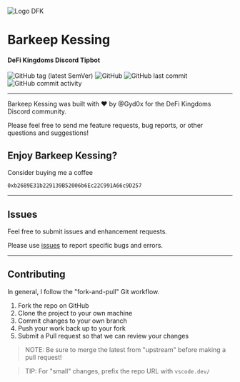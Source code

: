 ![Logo DFK](https://storageapi.fleek.co/ed2319ff-1320-4572-a9c4-278c4d80b634-bucket/logo_dfk_full.png)

# Barkeep Kessing
#### DeFi Kingdoms Discord Tipbot

![GitHub tag (latest SemVer)](https://img.shields.io/github/v/tag/makkinga/dfk-tipbot?label=version&style=flat-square)
![GitHub](https://img.shields.io/github/license/makkinga/dfk-tipbot?style=flat-square)
![GitHub last commit](https://img.shields.io/github/last-commit/makkinga/dfk-tipbot?style=flat-square)
![GitHub commit activity](https://img.shields.io/github/commit-activity/m/makkinga/dfk-tipbot?style=flat-square)

---

Barkeep Kessing was built with :heart: by @Gyd0x for the DeFi Kingdoms Discord community. 

Please feel free to send me feature requests, bug reports, or other questions and suggestions!

## Enjoy Barkeep Kessing?
Consider buying me a coffee

```
0xb2689E31b229139B52006b6Ec22C991A66c9D257
```

---

## Issues
Feel free to submit issues and enhancement requests.

Please use [issues](https://github.com/makkinga/dfk-tipbot/issues) to report specific bugs and errors.

---

## Contributing
In general, I follow the "fork-and-pull" Git workflow.

1. Fork the repo on GitHub
2. Clone the project to your own machine
3. Commit changes to your own branch
4. Push your work back up to your fork
5. Submit a Pull request so that we can review your changes

> NOTE: Be sure to merge the latest from "upstream" before making a pull request!

> TIP: For "small" changes, prefix the repo URL with `vscode.dev/`